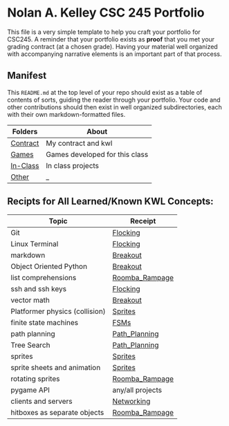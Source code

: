 # Nolan A. Kelley CSC 245 Portfolio

This file is a very simple template to help you craft your portfolio for CSC245.  A reminder that your portfolio exists as **proof** that you met your grading contract (at a chosen grade).   Having your material well organized with accompanying narrative elements is an important part of that process.

## Manifest

This `README.md` at the top level of your repo should exist as a table of contents of sorts, guiding the reader through your portfolio.  Your code and other contributions should then exist in well organized subdirectories, each with their own markdown-formatted files.

| Folders                           | About                             |
| -------                           | -------                           |
|[Contract](Contract/README.md)     | My contract and kwl               |
|[Games](Games/README.md)           | Games developed for this class    |
|[In-Class](In-Class/README.md)     | In class projects                 |
|[Other](Other/README.md)           | _                                 |


## Recipts for All Learned/Known KWL Concepts:
| Topic                             | Receipt  |
| -------                           | -------- |
|Git                                |[Flocking](Games/Flocking/Draft_Flocking/DevDiary.MD)|
|Linux Terminal                     |[Flocking](Games/Flocking/Draft_Flocking/DevDiary.MD)|
|markdown                           |[Breakout](Games/Breakout/Final_Breakout/DevDiary.MD)|
|Object Oriented Python             |[Breakout](Games/Breakout/Final_Breakout/DevDiary.MD)|
|list comprehensions                |[Roomba_Rampage](Games/Roomba_Rampage/cleaning-game/README.md)|
|ssh and ssh keys                   |[Flocking](Games/Flocking/Draft_Flocking/DevDiary.MD)|
|vector math                        |[Breakout](Games/Breakout/Final_Breakout/DevDiary.MD)|
|Platformer physics (collision)     |[Sprites](Games/Sprites/Draft_Sprites/DevDiary.MD)|
|finite state machines              |[FSMs](Games/FSMs/Draft_FSMs/DevDiary.md)              |
|path planning                      |[Path_Planning](Games/Path_Planning/Draft_Path_Planning/DevDiary.MD)|
|Tree Search                        |[Path_Planning](Games/Path_Planning/Draft_Path_Planning/DevDiary.MD)|
|sprites                            |[Sprites](Games/Sprites/Draft_Sprites/DevDiary.MD)|
|sprite sheets and animation        |[Sprites](Games/Sprites/Draft_Sprites/DevDiary.MD)|
|rotating sprites                   |[Roomba_Rampage](Games/Roomba_Rampage/cleaning-game/README.md)|
|pygame API                         |any/all projects|
|clients and servers                |[Networking](Games/Networking/Draft_Networking/DevDiary.md)|
|hitboxes as separate objects       |[Roomba_Rampage](Games/Roomba_Rampage/cleaning-game/README.md)|